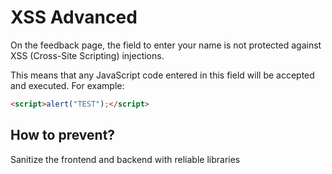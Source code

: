 # XSS Advanced

On the feedback page, the field to enter your name is not protected against XSS (Cross-Site Scripting) injections.

This means that any JavaScript code entered in this field will be accepted and executed. For example:
```html
<script>alert("TEST");</script>
```

## How to prevent?
Sanitize the frontend and backend with reliable libraries
